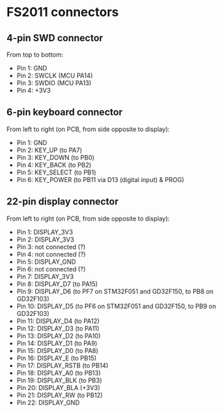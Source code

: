 # FS2011 connectors

## 4-pin SWD connector

From top to bottom:

* Pin 1: GND
* Pin 2: SWCLK (MCU PA14)
* Pin 3: SWDIO (MCU PA13)
* Pin 4: +3V3

## 6-pin keyboard connector

From left to right (on PCB, from side opposite to display):

* Pin 1: GND
* Pin 2: KEY_UP (to PA7)
* Pin 3: KEY_DOWN (to PB0)
* Pin 4: KEY_BACK (to PB2)
* Pin 5: KEY_SELECT (to PB1)
* Pin 6: KEY_POWER (to PB11 via D13 (digital input) & PROG)

## 22-pin display connector

From left to right (on PCB, from side opposite to display):

* Pin 1: DISPLAY_3V3
* Pin 2: DISPLAY_3V3
* Pin 3: not connected (?)
* Pin 4: not connected (?)
* Pin 5: DISPLAY_GND
* Pin 6: not connected (?)
* Pin 7: DISPLAY_3V3
* Pin 8: DISPLAY_D7 (to PA15)
* Pîn 9: DISPLAY_D6 (to PF7 on STM32F051 and GD32F150, to PB8 on GD32F103)
* Pin 10: DISPLAY_D5 (to PF6 on STM32F051 and GD32F150, to PB9 on GD32F103)
* Pin 11: DISPLAY_D4 (to PA12)
* Pin 12: DISPLAY_D3 (to PA11)
* Pin 13: DISPLAY_D2 (to PA10)
* Pin 14: DISPLAY_D1 (to PA9)
* Pin 15: DISPLAY_D0 (to PA8)
* Pin 16: DISPLAY_E
 (to PB15)
* Pin 17: DISPLAY_RSTB (to PB14)
* Pin 18: DISPLAY_A0 (to PB13)
* Pin 19: DISPLAY_BLK (to PB3)
* Pin 20: DISPLAY_BLA (+3V3)
* Pin 21: DISPLAY_RW (to PB12)
* Pin 22: DISPLAY_GND
